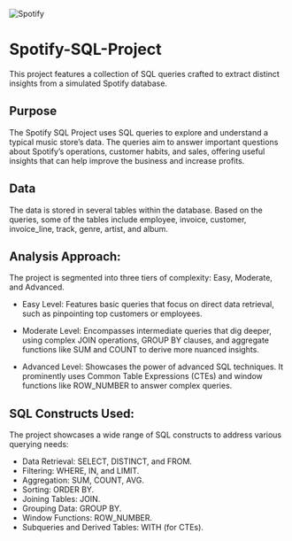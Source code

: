 ![Spotify](https://cdn2.downdetector.com/static/uploads/c/300/12f48/Spotify_Logo_RGB_Green.png)

# Spotify-SQL-Project
This project features a collection of SQL queries crafted to extract distinct insights from a simulated Spotify database.
## Purpose
The Spotify SQL Project uses SQL queries to explore and understand a typical music store’s data. The queries aim to answer important questions about Spotify’s operations, customer habits, and sales, offering useful insights that can help improve the business and increase profits.

## Data
The data is stored in several tables within the database. Based on the queries, some of the tables include employee, invoice, customer, invoice_line, track, genre, artist, and album.

## Analysis Approach:
The project is segmented into three tiers of complexity: Easy, Moderate, and Advanced.

- Easy Level: Features basic queries that focus on direct data retrieval, such as pinpointing top customers or employees.

- Moderate Level: Encompasses intermediate queries that dig deeper, using complex JOIN operations, GROUP BY clauses, and aggregate functions like SUM and COUNT to derive more nuanced insights.

- Advanced Level: Showcases the power of advanced SQL techniques. It prominently uses Common Table Expressions (CTEs) and window functions like ROW_NUMBER to answer complex queries.


## SQL Constructs Used:
The project showcases a wide range of SQL constructs to address various querying needs:
- Data Retrieval: SELECT, DISTINCT, and FROM.
- Filtering: WHERE, IN, and LIMIT.
- Aggregation: SUM, COUNT, AVG.
- Sorting: ORDER BY.
- Joining Tables: JOIN.
- Grouping Data: GROUP BY.
- Window Functions: ROW_NUMBER.
- Subqueries and Derived Tables: WITH (for CTEs).
